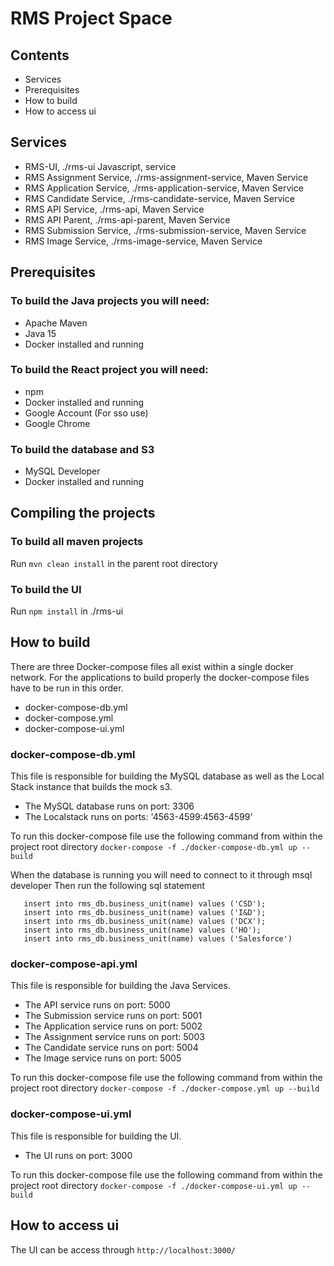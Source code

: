 # RMS Project Space

## Contents

* Services
* Prerequisites
* How to build 
* How to access ui

## Services

* RMS-UI, ./rms-ui Javascript, service
* RMS Assignment Service, ./rms-assignment-service, Maven Service
* RMS Application Service, ./rms-application-service, Maven Service
* RMS Candidate Service, ./rms-candidate-service, Maven Service
* RMS API Service, ./rms-api, Maven Service
* RMS API Parent, ./rms-api-parent, Maven Service
* RMS Submission Service, ./rms-submission-service, Maven Service
* RMS Image Service, ./rms-image-service, Maven Service

## Prerequisites

### To build the Java projects you will need:
* Apache Maven
* Java 15
* Docker installed and running

### To build the React project you will need:
* npm
* Docker installed and running
* Google Account (For sso use)
* Google Chrome

### To build the database and S3
* MySQL Developer
* Docker installed and running

## Compiling the projects

### To build all maven projects 
Run ```mvn clean install``` in the parent root directory

### To build the UI
Run ```npm install``` in ./rms-ui

## How to build

There are three Docker-compose files all exist within a single docker network.
For the applications to build properly the docker-compose files have to be run in this order.
* docker-compose-db.yml
* docker-compose.yml
* docker-compose-ui.yml

### docker-compose-db.yml
This file is responsible for building the MySQL database as well as the Local Stack instance that builds the mock s3.

* The MySQL database runs on port: 3306
* The Localstack runs on ports: '4563-4599:4563-4599'

To run this docker-compose file use the following command from within the project root directory
```docker-compose -f ./docker-compose-db.yml up --build```

When the database is running you will need to connect to it through msql developer
Then run the following sql statement
```
   insert into rms_db.business_unit(name) values ('CSD');
   insert into rms_db.business_unit(name) values ('I&D');
   insert into rms_db.business_unit(name) values ('DCX');
   insert into rms_db.business_unit(name) values ('HO');
   insert into rms_db.business_unit(name) values ('Salesforce')
```

### docker-compose-api.yml
This file is responsible for building the Java Services.

* The API service runs on port: 5000
* The Submission service runs on port: 5001
* The Application service runs on port: 5002
* The Assignment service runs on port: 5003
* The Candidate service runs on port: 5004
* The Image service runs on port: 5005

To run this docker-compose file use the following command from within the project root directory
```docker-compose -f ./docker-compose.yml up --build```

### docker-compose-ui.yml
This file is responsible for building the UI.

* The UI runs on port: 3000

To run this docker-compose file use the following command from within the project root directory
```docker-compose -f ./docker-compose-ui.yml up --build```

## How to access ui

The UI can be access through `http://localhost:3000/`